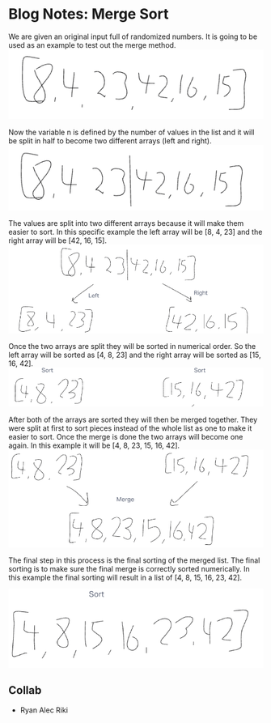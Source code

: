 # Blog Notes: Merge Sort

We are given an original input full of randomized numbers. It is going to be used as an example to test out the merge method.
![CC27-og](CC27_og.png)

Now the variable n is defined by the number of values in the list and it will be split in half to become two different arrays (left and right).
![CC27-2](CC27-2.png)


The values are split into two different arrays because it will make them easier to sort. In this specific example the left array will be [8, 4, 23] and the right array will be [42, 16, 15].
![CC27-3](CC27-3.png)

Once the two arrays are split they will be sorted in numerical order. So the left array will be sorted as [4, 8, 23] and the right array will be sorted as [15, 16, 42].
![CC27-4](CC27-4.png)

After both of the arrays are sorted they will then be merged together. They were split at first to sort pieces instead of the whole list as one to make it easier to sort. Once the merge is done the two arrays will become one again. In this example it will be [4, 8, 23, 15, 16, 42].
![CC27-5](CC27-5.png)

The final step in this process is the final sorting of the merged list. The final sorting is to make sure the final merge is correctly sorted numerically. In this example the final sorting will result in a list of [4, 8, 15, 16, 23, 42].

![CC27-6](CC27-6.png)

## Collab
- Ryan Alec Riki
